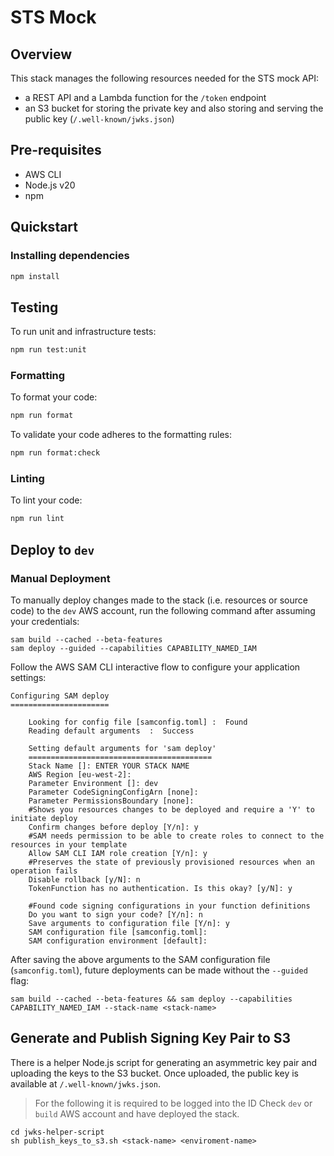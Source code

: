 # STS Mock 

## Overview
This stack manages the following resources needed for the STS mock API:
* a REST API and a Lambda function for the `/token` endpoint
* an S3 bucket for storing the private key and also storing and serving the public key (`/.well-known/jwks.json`)

## Pre-requisites
- AWS CLI
- Node.js v20
- npm

## Quickstart
### Installing dependencies
```bash
npm install
```

## Testing
To run unit and infrastructure tests:

```bash
npm run test:unit
```

### Formatting
To format your code:
```bash
npm run format
```

To validate your code adheres to the formatting rules:
```bash
npm run format:check
```

### Linting
To lint your code:
```bash
npm run lint
```

## Deploy to `dev`
### Manual Deployment
To manually deploy changes made to the stack (i.e. resources or source code) to the `dev` AWS account, run the following command after assuming your credentials:
```shell
sam build --cached --beta-features
sam deploy --guided --capabilities CAPABILITY_NAMED_IAM
```

Follow the AWS SAM CLI interactive flow to configure your application settings:

```shell
Configuring SAM deploy
======================

	Looking for config file [samconfig.toml] :  Found
	Reading default arguments  :  Success

	Setting default arguments for 'sam deploy'
	=========================================
	Stack Name []: ENTER YOUR STACK NAME
	AWS Region [eu-west-2]:
	Parameter Environment []: dev
	Parameter CodeSigningConfigArn [none]:
	Parameter PermissionsBoundary [none]:
	#Shows you resources changes to be deployed and require a 'Y' to initiate deploy
	Confirm changes before deploy [Y/n]: y
	#SAM needs permission to be able to create roles to connect to the resources in your template
	Allow SAM CLI IAM role creation [Y/n]: y
	#Preserves the state of previously provisioned resources when an operation fails
	Disable rollback [y/N]: n
	TokenFunction has no authentication. Is this okay? [y/N]: y

	#Found code signing configurations in your function definitions
	Do you want to sign your code? [Y/n]: n
	Save arguments to configuration file [Y/n]: y
	SAM configuration file [samconfig.toml]:
	SAM configuration environment [default]:
```

After saving the above arguments to the SAM configuration file (`samconfig.toml`), future deployments can be made without the `--guided` flag:
```shell
sam build --cached --beta-features && sam deploy --capabilities CAPABILITY_NAMED_IAM --stack-name <stack-name>   
```

## Generate and Publish Signing Key Pair to S3
There is a helper Node.js script for generating an asymmetric key pair and uploading the keys to the S3 bucket. Once uploaded, the public key is available at `/.well-known/jwks.json`.

> For the following it is required to be logged into the ID Check `dev` or `build` AWS account and have deployed the stack.

```shell
cd jwks-helper-script
sh publish_keys_to_s3.sh <stack-name> <enviroment-name>
```
